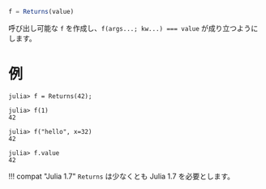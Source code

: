 ```julia
f = Returns(value)
```

呼び出し可能な `f` を作成し、`f(args...; kw...) === value` が成り立つようにします。

# 例

```jldoctest
julia> f = Returns(42);

julia> f(1)
42

julia> f("hello", x=32)
42

julia> f.value
42
```

!!! compat "Julia 1.7"
    `Returns` は少なくとも Julia 1.7 を必要とします。

